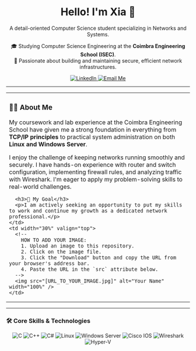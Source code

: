 <!-- HEADING -->
<h1 align="center">Hello! I'm Xia 👋</h1>
<p align="center">A detail-oriented Computer Science student specializing in Networks and Systems.</p>

<!-- BIO -->
<p align="center">
  🎓 Studying Computer Science Engineering at the <strong>Coimbra Engineering School (ISEC)</strong>.<br/>
  🔧 Passionate about building and maintaining secure, efficient network infrastructures.
</p>

<!-- BADGES -->
<p align="center">
  <a href="https://www.linkedin.com/in/joão-pedro-909935352" target="_blank">
    <img src="https://img.shields.io/badge/LinkedIn-0077B5?style=for-the-badge&logo=linkedin&logoColor=white" alt="LinkedIn"/>
  </a>
  <a href="mailto:joaopedroxia@outlook.pt">
    <img src="https://img.shields.io/badge/Email_Me-D14836?style=for-the-badge&logo=gmail&logoColor=white" alt="Email Me"/>
  </a>
</p>

<hr/>

<!-- TWO-COLUMN LAYOUT -->
<table width="100%">
  <tr>
    <td width="70%" valign="top">
      <h3>👨‍💻 About Me</h3>
      <p>My coursework and lab experience at the Coimbra Engineering School have given me a strong foundation in everything from <strong>TCP/IP principles</strong> to practical system administration on both <strong>Linux and Windows Server</strong>.</p>
      <p>I enjoy the challenge of keeping networks running smoothly and securely. I have hands-on experience with router and switch configuration, implementing firewall rules, and analyzing traffic with Wireshark. I'm eager to apply my problem-solving skills to real-world challenges.</p>
      
      <h3>🎯 My Goal</h3>
      <p>I am actively seeking an opportunity to put my skills to work and continue my growth as a dedicated network professional.</p>
    </td>
    <td width="30%" valign="top">
      <!-- 
        HOW TO ADD YOUR IMAGE:
        1. Upload an image to this repository.
        2. Click on the image file.
        3. Click the "Download" button and copy the URL from your browser's address bar.
        4. Paste the URL in the `src` attribute below.
      -->
      <img src="[URL_TO_YOUR_IMAGE.jpg]" alt="Your Name" width="100%" />
    </td>
  </tr>
</table>

---

### 🛠️ Core Skills & Technologies
<p align="center">
  <img src="https://img.shields.io/badge/C-A8B9CC?style=for-the-badge&logo=c&logoColor=white" alt="C"/>
  <img src="https://img.shields.io/badge/C%2B%2B-00599C?style=for-the-badge&logo=c%2B%2B&logoColor=white" alt="C++"/>
  <img src="https://img.shields.io/badge/C%23-239120?style=for-the-badge&logo=c-sharp&logoColor=white" alt="C#"/>
  <img src="https://img.shields.io/badge/Linux-FCC624?style=for-the-badge&logo=linux&logoColor=black" alt="Linux"/>
  <img src="https://img.shields.io/badge/Windows_Server-0078D6?style=for-the-badge&logo=windows-server&logoColor=white" alt="Windows Server"/>
  <img src="https://img.shields.io/badge/Cisco-1BA0D7?style=for-the-badge&logo=cisco&logoColor=white" alt="Cisco IOS"/>
  <img src="https://img.shields.io/badge/Wireshark-1679A7?style=for-the-badge&logo=wireshark&logoColor=white" alt="Wireshark"/>
  <img src="https://img.shields.io/badge/Hyper--V-0078D4?style=for-the-badge&logo=hyperv&logoColor=white" alt="Hyper-V"/>
</p>

<!-- The GitHub stats section is missing from your image, you can add it back if you like -->
